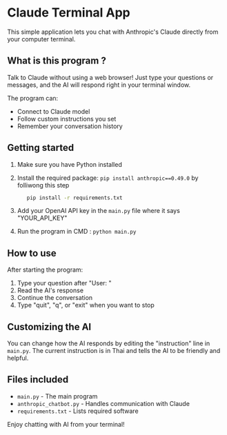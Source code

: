 # Claude Terminal App

This simple application lets you chat with Anthropic's Claude directly from your computer terminal.

## What is this program ?

Talk to Claude without using a web browser! Just type your questions or messages, and the AI will respond right in your terminal window.

The program can:
- Connect to Claude model
- Follow custom instructions you set
- Remember your conversation history

## Getting started

1. Make sure you have Python installed
2. Install the required package: `pip install anthropic==0.49.0` by folliwong this step

   ```bash
      pip install -r requirements.txt
   ```
   
3. Add your OpenAI API key in the `main.py` file where it says "YOUR_API_KEY"
4. Run the program in CMD : `python main.py`

## How to use

After starting the program:
1. Type your question after "User: "
2. Read the AI's response
3. Continue the conversation
4. Type "quit", "q", or "exit" when you want to stop

## Customizing the AI

You can change how the AI responds by editing the "instruction" line in `main.py`. The current instruction is in Thai and tells the AI to be friendly and helpful.

## Files included

- `main.py` - The main program
- `anthropic_chatbot.py` - Handles communication with Claude
- `requirements.txt` - Lists required software

Enjoy chatting with AI from your terminal!
